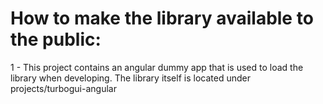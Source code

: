 # How to make the library available to the public:

1 - This project contains an angular dummy app that is used to load the library when developing. The library itself is located under projects/turbogui-angular